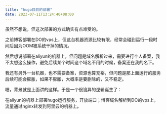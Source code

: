 ```yaml
---
title: "hugo目前的部署"
date: 2023-07-11T13:24:40+08:00
--- 
```


虽然不想说，但这次部署的方式确实有点难受的。

之前博客部署在DO的vps上，但这台机器资源比较有限，经常会碰到运行一段时间后因为OOM被系统干掉的情况。

然后想说部署在aliyun的机器上，但问题是域名解析过来，需要进行个人备案，我不太想这么操作，避免后续某个时间这个域名不用的时候，备案还在我的名下。

我还有另外一台机器，也不需要备案，资源也算充裕，但问题是那上面运行的服务后续可能会膨胀，如果不膨胀，大概率是要删除的，又不稳定。

嗯，背景就是上面讲的这样。于是一个很诡异的逻辑诞生了：

在aliyun的机器上部署hugo运行服务，开放端口；博客域名解析到DO的vps上，流量通过nginx转发到阿里云的机器上。

